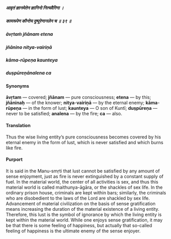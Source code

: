 ##### आवृतं ज्ञानमेतेन ज्ञानिनो नित्यवैरिणा ।
##### कामरूपेण कौन्तेय दुष्पूरेणानलेन च ॥ ३९ ॥

##### āvṛtaṁ jñānam etena
##### jñānino nitya-vairiṇā
##### kāma-rūpeṇa kaunteya
##### duṣpūreṇānalena ca

#### Synonyms

**āvṛtam** — covered; **jñānam** — pure consciousness; **etena** — by this; **jñāninaḥ** — of the knower; **nitya**-**vairiṇā** — by the eternal enemy; **kāma**-**rūpeṇa** — in the form of lust; **kaunteya** — O son of Kuntī; **duṣpūreṇa** — never to be satisfied; **analena** — by the fire; **ca** — also.

#### Translation

Thus the wise living entity’s pure consciousness becomes covered by his eternal enemy in the form of lust, which is never satisfied and which burns like fire.

#### Purport

It is said in the Manu-smṛti that lust cannot be satisfied by any amount of sense enjoyment, just as fire is never extinguished by a constant supply of fuel. In the material world, the center of all activities is sex, and thus this material world is called maithunya-āgāra, or the shackles of sex life. In the ordinary prison house, criminals are kept within bars; similarly, the criminals who are disobedient to the laws of the Lord are shackled by sex life. Advancement of material civilization on the basis of sense gratification means increasing the duration of the material existence of a living entity. Therefore, this lust is the symbol of ignorance by which the living entity is kept within the material world. While one enjoys sense gratification, it may be that there is some feeling of happiness, but actually that so-called feeling of happiness is the ultimate enemy of the sense enjoyer.